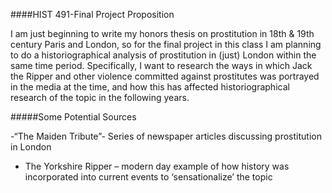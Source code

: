 ####HIST 491-Final Project Proposition

I am just beginning to write my honors thesis on prostitution in 18th & 19th century Paris and London, so for the final project in this class I am planning to do a historiographical analysis of prostitution in (just) London within the same time period. Specifically, I want to research the ways in which Jack the Ripper and other violence committed against prostitutes was portrayed in the media at the time, and how this has affected historiographical research of the topic in the following years. 

#####Some Potential Sources

-“The Maiden Tribute”- Series of newspaper articles discussing prostitution in London

- The Yorkshire Ripper – modern day example of how history was incorporated into current events to ‘sensationalize’ the topic
